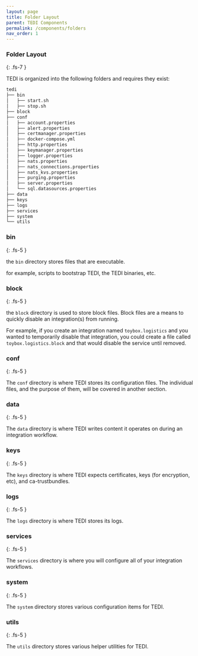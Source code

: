 ```yaml
---
layout: page
title: Folder Layout
parent: TEDI Components
permalink: /components/folders
nav_order: 1
---
```


### Folder Layout
{: .fs-7 }

TEDI is organized into the following folders and requires they exist:

```sh
tedi
├── bin
│   ├── start.sh
│   ├── stop.sh
├── block
├── conf
│   ├── account.properties
│   ├── alert.properties
│   ├── certmanager.properties
│   ├── docker-compose.yml
│   ├── http.properties
│   ├── keymanager.properties
│   ├── logger.properties
│   ├── nats.properties
│   ├── nats_connections.properties
│   ├── nats_kvs.properties
│   ├── purging.properties
│   ├── server.properties
│   └── sql.datasources.properties
├── data
├── keys
├── logs
├── services
├── system
└── utils
```

### **bin**
{: .fs-5 }

the `bin` directory stores files that are executable.

for example, scripts to bootstrap TEDI, the TEDI binaries, etc.


### **block**
{: .fs-5 }

the `block` directory is used to store block files. Block files are a means to quickly disable an integration(s) from running.

For example, if you create an integration named `toybox.logistics` and you wanted to temporarily disable that integration, you could create a file called `toybox.logistics.block` and that would disable the service until removed.

### **conf**
{: .fs-5 }

The `conf` directory is where TEDI stores its configuration files. The individual files, and the purpose of them, will be covered in another section.

### **data**
{: .fs-5 }

The `data` directory is where TEDI writes content it operates on during an integration workflow.

### **keys**
{: .fs-5 }

The `keys` directory is where TEDI expects certificates, keys (for encryption, etc), and ca-trustbundles.


### **logs**
{: .fs-5 }

The `logs` directory is where TEDI stores its logs. 

### **services**
{: .fs-5 }

The `services` directory is where you will configure all of your integration workflows.

### **system**
{: .fs-5 }

The `system` directory stores various configuration items for TEDI.


### **utils**
{: .fs-5 }

The `utils` directory stores various helper utilities for TEDI.